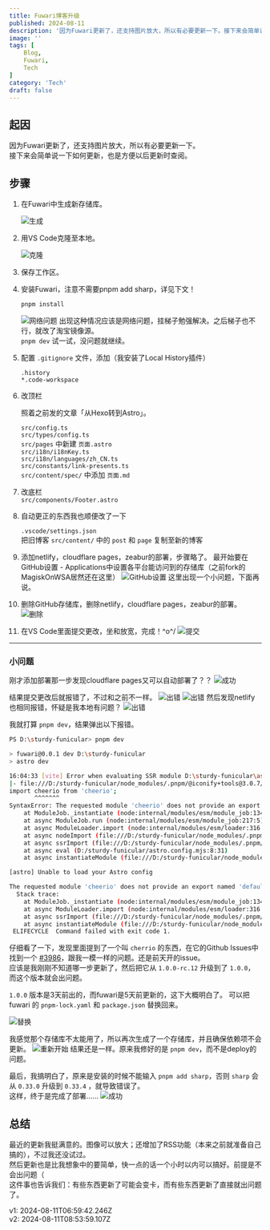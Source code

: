 ```yaml
---
title: Fuwari博客升级
published: 2024-08-11
description: '因为Fuwari更新了，还支持图片放大，所以有必要更新一下。接下来会简单说一下如何更新，也是方便以后更新时查阅。'
image: ''
tags: [
    Blog,
    Fuwari,
    Tech
]
category: 'Tech'
draft: false 
---
```


## 起因

因为Fuwari更新了，还支持图片放大，所以有必要更新一下。  
接下来会简单说一下如何更新，也是方便以后更新时查阅。

## 步骤

1. 在Fuwari中生成新存储库。

    ![生成](<./2024-08-11 140912.png>)

2. 用VS Code克隆至本地。

    ![克隆](<./2024-08-11 141007.png>)

3. 保存工作区。

4. 安装Fuwari，注意不需要pnpm add sharp，详见下文！

   ```bash
   pnpm install
   ```

   ![网络问题](<./2024-08-11 122445.png>)
   出现这种情况应该是网络问题，挂梯子勉强解决。之后梯子也不行，就改了淘宝镜像源。  
   `pnpm dev` 试一试，没问题就继续。

5. 配置 `.gitignore` 文件，添加（我安装了Local History插件）

   ```text
   .history
   *.code-workspace
   ```

6. 改顶栏

   照着之前发的文章「从Hexo转到Astro」。

   `src/config.ts`  
   `src/types/config.ts`  
   `src/pages` 中新建 `页面.astro`  
   `src/i18n/i18nKey.ts`  
   `src/i18n/languages/zh_CN.ts`  
   `src/constants/link-presents.ts`  
   `src/content/spec/` 中添加 `页面.md`  

7. 改底栏  
   `src/components/Footer.astro`

8. 自动更正的东西我也顺便改了一下  

   `.vscode/settings.json`  
   把旧博客 `src/content/` 中的 `post` 和 `page` 复制至新的博客

9. 添加netlify，cloudflare pages，zeabur的部署，步骤略了。
   最开始要在GitHub设置 - Applications中设置各平台能访问到的存储库（之前fork的MagiskOnWSA居然还在这里）
   ![GitHub设置](<./2024-08-11 133623.png>)
   这里出现一个小问题，下面再说。

10. 删除GitHub存储库，删除netlify，cloudflare pages，zeabur的部署。
   ![删除](<./2024-08-11 145614.png>)

11. 在VS Code里面提交更改，坐和放宽，完成！\^o^/
   ![提交](<./2024-08-11 150018.png>)

---

### 小问题

刚才添加部署那一步发现cloudflare pages又可以自动部署了？？
![成功](<./2024-08-11 134239.png>)

结果提交更改后就报错了，不过和之前不一样。
![出错](<./2024-08-11 150441.png>)
![出错](<./2024-08-11 150615.png>)
然后发现netlify也相同报错，怀疑是我本地有问题？
![出错](<./2024-08-11 151146.png>)

我就打算 `pnpm dev`，结果弹出以下报错。

```bash
PS D:\sturdy-funicular> pnpm dev

> fuwari@0.0.1 dev D:\sturdy-funicular
> astro dev

16:04:33 [vite] Error when evaluating SSR module D:\sturdy-funicular\astro.config.mjs: failed to import "astro-icon"
|- file:///D:/sturdy-funicular/node_modules/.pnpm/@iconify+tools@3.0.7/node_modules/@iconify/tools/lib/svg/index.mjs:1
import cheerio from 'cheerio';
       ^^^^^^^
SyntaxError: The requested module 'cheerio' does not provide an export named 'default'
    at ModuleJob._instantiate (node:internal/modules/esm/module_job:134:21)
    at async ModuleJob.run (node:internal/modules/esm/module_job:217:5)
    at async ModuleLoader.import (node:internal/modules/esm/loader:316:24)
    at async nodeImport (file:///D:/sturdy-funicular/node_modules/.pnpm/vite@5.4.0_@types+node@22.2.0_lightningcss@1.25.1_sass@1.77.8_stylus@0.63.0_terser@5.31.5/node_modules/vite/dist/node/chunks/dep-NjL7WTE1.js:52928:15)
    at async ssrImport (file:///D:/sturdy-funicular/node_modules/.pnpm/vite@5.4.0_@types+node@22.2.0_lightningcss@1.25.1_sass@1.77.8_stylus@0.63.0_terser@5.31.5/node_modules/vite/dist/node/chunks/dep-NjL7WTE1.js:52786:16)
    at async eval (D:/sturdy-funicular/astro.config.mjs:8:31)
    at async instantiateModule (file:///D:/sturdy-funicular/node_modules/.pnpm/vite@5.4.0_@types+node@22.2.0_lightningcss@1.25.1_sass@1.77.8_stylus@0.63.0_terser@5.31.5/node_modules/vite/dist/node/chunks/dep-NjL7WTE1.js:52844:5)

[astro] Unable to load your Astro config

The requested module 'cheerio' does not provide an export named 'default'
  Stack trace:
    at ModuleJob._instantiate (node:internal/modules/esm/module_job:134:21)
    at async ModuleLoader.import (node:internal/modules/esm/loader:316:24)
    at async ssrImport (file:///D:/sturdy-funicular/node_modules/.pnpm/vite@5.4.0_@types+node@22.2.0_lightningcss@1.25.1_sass@1.77.8_stylus@0.63.0_terser@5.31.5/node_modules/vite/dist/node/chunks/dep-NjL7WTE1.js:52786:16)
    at async instantiateModule (file:///D:/sturdy-funicular/node_modules/.pnpm/vite@5.4.0_@types+node@22.2.0_lightningcss@1.25.1_sass@1.77.8_stylus@0.63.0_terser@5.31.5/node_modules/vite/dist/node/chunks/dep-NjL7WTE1.js:52844:5)
 ELIFECYCLE  Command failed with exit code 1.
```

仔细看了一下，发现里面提到了一个叫 `cherrio` 的东西，在它的Github Issues中找到一个 [#3986](https://github.com/cheeriojs/cheerio/issues/3986)，跟我一模一样的问题。还是前天开的issue。  
应该是我刚刚不知道哪一步更新了，然后把它从 `1.0.0-rc.12` 升级到了 `1.0.0`，而这个版本就会出问题。

`1.0.0` 版本是3天前出的，而fuwari是5天前更新的，这下大概明白了。
可以把 fuwari 的 `pnpm-lock.yaml` 和 `package.json` 替换回来。

![替换](<./2024-08-11 161446.png>)

我感觉那个存储库不太能用了，所以再次生成了一个存储库，并且确保依赖项不会更新。
![重新开始](<./2024-08-11 162434.png>)
结果还是一样。原来我修好的是 `pnpm dev`，而不是deploy的问题。

最后，我搞明白了，原来是安装的时候不能输入 `pnpm add sharp`，否则 `sharp` 会从 `0.33.0` 升级到 `0.33.4` ，就导致错误了。  
这样，终于是完成了部署......
![成功](<./2024-08-11 164349.png>)

## 总结

最近的更新我挺满意的。图像可以放大；还增加了RSS功能（本来之前就准备自己搞的），不过我还没试过。  
然后更新也是比我想象中的要简单，快一点的话一个小时以内可以搞好。前提是不会出问题（  
这件事也告诉我们：有些东西更新了可能会变卡，而有些东西更新了直接就出问题了。  

v1: 2024-08-11T06:59:42.246Z  
v2: 2024-08-11T08:53:59.107Z
